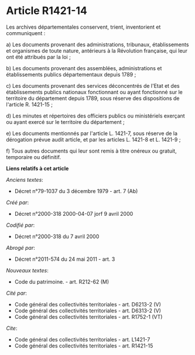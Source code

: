 # Article R1421-14

Les archives départementales conservent, trient, inventorient et communiquent : 

a) Les documents provenant des administrations, tribunaux, établissements et organismes de toute nature, antérieurs à la
Révolution française, qui leur ont été attribués par la loi ; 

b) Les documents provenant des assemblées, administrations et établissements publics départementaux depuis 1789 ; 

c) Les documents provenant des services déconcentrés de l'Etat et des établissements publics nationaux fonctionnant ou ayant
fonctionné sur le territoire du département depuis 1789, sous réserve des dispositions de l'article R. 1421-15 ; 

d) Les minutes et répertoires des officiers publics ou ministériels exerçant ou ayant exercé sur le territoire du
département ; 

e) Les documents mentionnés par l'article L. 1421-7, sous réserve de la dérogation prévue audit article, et par les articles
L. 1421-8 et L. 1421-9 ; 

f) Tous autres documents qui leur sont remis à titre onéreux ou gratuit, temporaire ou définitif.

**Liens relatifs à cet article**

_Anciens textes_:

  - Décret n°79-1037 du 3 décembre 1979 - art. 7 (Ab)

_Créé par_:

  - Décret n°2000-318 2000-04-07 jorf 9 avril 2000

_Codifié par_:

  - Décret n°2000-318 du 7 avril 2000

_Abrogé par_:

  - Décret n°2011-574 du 24 mai 2011 - art. 3

_Nouveaux textes_:

  - Code du patrimoine. - art. R212-62 (M)

_Cité par_:

  - Code général des collectivités territoriales - art. D6213-2 (V)
  - Code général des collectivités territoriales - art. D6313-2 (V)
  - Code général des collectivités territoriales - art. R1752-1 (VT)

_Cite_:

  - Code général des collectivités territoriales - art. L1421-7
  - Code général des collectivités territoriales - art. R1421-15
